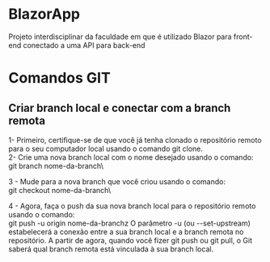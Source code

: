 # BlazorApp
Projeto interdisciplinar da faculdade em que é utilizado Blazor para front-end conectado a uma API para back-end

# Comandos GIT

## Criar branch local e conectar com a branch remota

1- Primeiro, certifique-se de que você já tenha clonado o repositório remoto para o seu computador local usando o comando git clone.\
2- Crie uma nova branch local com o nome desejado usando o comando:\
    git branch nome-da-branch\

3 - Mude para a nova branch que você criou usando o comando:\
    git checkout nome-da-branch\

4 - Agora, faça o push da sua nova branch local para o repositório remoto usando o comando:\
    git push -u origin nome-da-branchz
O parâmetro -u (ou --set-upstream) estabelecerá a conexão entre a sua branch local e a branch remota no repositório. A partir de agora, quando você fizer git push ou git pull, o Git saberá qual branch remota está vinculada à sua branch local.